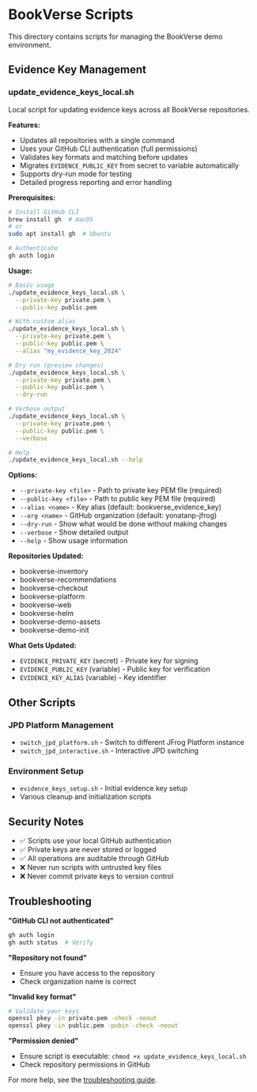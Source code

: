 # BookVerse Scripts

This directory contains scripts for managing the BookVerse demo environment.

## Evidence Key Management

### update_evidence_keys_local.sh

Local script for updating evidence keys across all BookVerse repositories.

**Features:**
- Updates all repositories with a single command
- Uses your GitHub CLI authentication (full permissions)
- Validates key formats and matching before updates
- Migrates `EVIDENCE_PUBLIC_KEY` from secret to variable automatically
- Supports dry-run mode for testing
- Detailed progress reporting and error handling

**Prerequisites:**
```bash
# Install GitHub CLI
brew install gh  # macOS
# or
sudo apt install gh  # Ubuntu

# Authenticate
gh auth login
```

**Usage:**
```bash
# Basic usage
./update_evidence_keys_local.sh \
  --private-key private.pem \
  --public-key public.pem

# With custom alias
./update_evidence_keys_local.sh \
  --private-key private.pem \
  --public-key public.pem \
  --alias "my_evidence_key_2024"

# Dry run (preview changes)
./update_evidence_keys_local.sh \
  --private-key private.pem \
  --public-key public.pem \
  --dry-run

# Verbose output
./update_evidence_keys_local.sh \
  --private-key private.pem \
  --public-key public.pem \
  --verbose

# Help
./update_evidence_keys_local.sh --help
```

**Options:**
- `--private-key <file>` - Path to private key PEM file (required)
- `--public-key <file>` - Path to public key PEM file (required)
- `--alias <name>` - Key alias (default: bookverse_evidence_key)
- `--org <name>` - GitHub organization (default: yonatanp-jfrog)
- `--dry-run` - Show what would be done without making changes
- `--verbose` - Show detailed output
- `--help` - Show usage information

**Repositories Updated:**
- bookverse-inventory
- bookverse-recommendations
- bookverse-checkout
- bookverse-platform
- bookverse-web
- bookverse-helm
- bookverse-demo-assets
- bookverse-demo-init

**What Gets Updated:**
- `EVIDENCE_PRIVATE_KEY` (secret) - Private key for signing
- `EVIDENCE_PUBLIC_KEY` (variable) - Public key for verification
- `EVIDENCE_KEY_ALIAS` (variable) - Key identifier

## Other Scripts

### JPD Platform Management

- `switch_jpd_platform.sh` - Switch to different JFrog Platform instance
- `switch_jpd_interactive.sh` - Interactive JPD switching

### Environment Setup  

- `evidence_keys_setup.sh` - Initial evidence key setup
- Various cleanup and initialization scripts

## Security Notes

- ✅ Scripts use your local GitHub authentication
- ✅ Private keys are never stored or logged
- ✅ All operations are auditable through GitHub
- ❌ Never run scripts with untrusted key files
- ❌ Never commit private keys to version control

## Troubleshooting

**"GitHub CLI not authenticated"**
```bash
gh auth login
gh auth status  # Verify
```

**"Repository not found"**
- Ensure you have access to the repository
- Check organization name is correct

**"Invalid key format"**
```bash
# Validate your keys
openssl pkey -in private.pem -check -noout
openssl pkey -in public.pem -pubin -check -noout
```

**"Permission denied"**
- Ensure script is executable: `chmod +x update_evidence_keys_local.sh`
- Check repository permissions in GitHub

For more help, see the [troubleshooting guide](../docs/EVIDENCE_KEY_DEPLOYMENT.md#troubleshooting).
